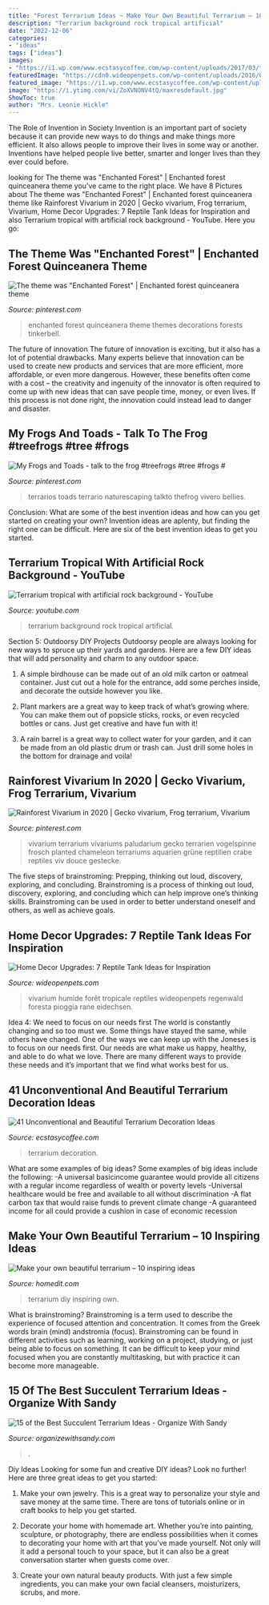 ```yaml
---
title: "Forest Terrarium Ideas ~ Make Your Own Beautiful Terrarium – 10 Inspiring Ideas"
description: "Terrarium background rock tropical artificial"
date: "2022-12-06"
categories:
- "ideas"
tags: ["ideas"]
images:
- "https://i1.wp.com/www.ecstasycoffee.com/wp-content/uploads/2017/03/terrarium-cactus.jpg?resize=750%2C660&amp;ssl=1"
featuredImage: "https://cdn0.wideopenpets.com/wp-content/uploads/2016/08/bigstock-terrarium-for-rain-forest-pet-22459661.jpg"
featured_image: "https://i1.wp.com/www.ecstasycoffee.com/wp-content/uploads/2017/03/terrarium-cactus.jpg?resize=750%2C660&amp;ssl=1"
image: "https://i.ytimg.com/vi/ZoXVNONV4tQ/maxresdefault.jpg"
ShowToc: true
author: "Mrs. Leonie Hickle"
---
```



The Role of Invention in Society
Invention is an important part of society because it can provide new ways to do things and make things more efficient. It also allows people to improve their lives in some way or another. Inventions have helped people live better, smarter and longer lives than they ever could before.

	

		
looking for The theme was &quot;Enchanted Forest&quot; | Enchanted forest quinceanera theme you've came to the right place. We have 8 Pictures about The theme was &quot;Enchanted Forest&quot; | Enchanted forest quinceanera theme like Rainforest Vivarium in 2020 | Gecko vivarium, Frog terrarium, Vivarium, Home Decor Upgrades: 7 Reptile Tank Ideas for Inspiration and also Terrarium tropical with artificial rock background - YouTube. Here you go:
		
    
## The Theme Was &quot;Enchanted Forest&quot; | Enchanted Forest Quinceanera Theme

<img loading=lazy src="https://i.pinimg.com/736x/84/2d/9f/842d9f8dc5ef99dcc3bcd97bc6c7c470--enchanted-forest-party-quinceanera-themes.jpg" onerror="this.onerror=null;this.src='https://tse1.mm.bing.net/th?id=OIP.ehNm5bZHi-2x9XWOdCfqvgHaLH&amp;pid=15.1';" alt="The theme was &quot;Enchanted Forest&quot; | Enchanted forest quinceanera theme">

_Source: pinterest.com_

>enchanted forest quinceanera theme themes decorations forests tinkerbell. 

	

The future of innovation
The future of innovation is exciting, but it also has a lot of potential drawbacks. Many experts believe that innovation can be used to create new products and services that are more efficient, more affordable, or even more dangerous. However, these benefits often come with a cost – the creativity and ingenuity of the innovator is often required to come up with new ideas that can save people time, money, or even lives. If this process is not done right, the innovation could instead lead to danger and disaster.

    
## My Frogs And Toads - Talk To The Frog #treefrogs #tree #frogs #

<img loading=lazy src="https://i.pinimg.com/736x/82/10/68/821068f1e7adccde31197a986b0e88bd.jpg" onerror="this.onerror=null;this.src='https://tse4.mm.bing.net/th?id=OIP.UeEhvQLCBvRcjDcNFmh4MAHaKg&amp;pid=15.1';" alt="My Frogs and Toads - talk to the frog #treefrogs #tree #frogs #">

_Source: pinterest.com_

>terrarios toads terrario naturescaping talkto thefrog vivero bellies. 

	

Conclusion: What are some of the best invention ideas and how can you get started on creating your own?
Invention ideas are aplenty, but finding the right one can be difficult. Here are six of the best invention ideas to get you started.

    
## Terrarium Tropical With Artificial Rock Background - YouTube

<img loading=lazy src="https://i.ytimg.com/vi/ZoXVNONV4tQ/maxresdefault.jpg" onerror="this.onerror=null;this.src='https://tse3.mm.bing.net/th?id=OIP.DYi5iuuuvMys5En3fbWEjAHaEK&amp;pid=15.1';" alt="Terrarium tropical with artificial rock background - YouTube">

_Source: youtube.com_

>terrarium background rock tropical artificial. 

	

Section 5: Outdoorsy DIY Projects
Outdoorsy people are always looking for new ways to spruce up their yards and gardens. Here are a few DIY ideas that will add personality and charm to any outdoor space.
1. A simple birdhouse can be made out of an old milk carton or oatmeal container. Just cut out a hole for the entrance, add some perches inside, and decorate the outside however you like.

2. Plant markers are a great way to keep track of what’s growing where. You can make them out of popsicle sticks, rocks, or even recycled bottles or cans. Just get creative and have fun with it!

3. A rain barrel is a great way to collect water for your garden, and it can be made from an old plastic drum or trash can. Just drill some holes in the bottom for drainage and voila!

    
## Rainforest Vivarium In 2020 | Gecko Vivarium, Frog Terrarium, Vivarium

<img loading=lazy src="https://i.pinimg.com/736x/f1/52/2c/f1522cc627ddb30ba7f5d1f43e469d4c.jpg" onerror="this.onerror=null;this.src='https://tse1.mm.bing.net/th?id=OIP.QutSt6ndzNuIdGlHlzOv4QHaLG&amp;pid=15.1';" alt="Rainforest Vivarium in 2020 | Gecko vivarium, Frog terrarium, Vivarium">

_Source: pinterest.com_

>vivarium terrarium vivariums paludarium gecko terrarien vogelspinne frosch planted chameleon terrariums aquarien grüne reptilien crabe reptiles viv douce gestecke. 

	

The five steps of brainstroming: Prepping, thinking out loud, discovery, exploring, and concluding.
Brainstroming is a process of thinking out loud, discovery, exploring, and concluding which can help improve one’s thinking skills. Brainstroming can be used in order to better understand oneself and others, as well as achieve goals.

    
## Home Decor Upgrades: 7 Reptile Tank Ideas For Inspiration

<img loading=lazy src="https://cdn0.wideopenpets.com/wp-content/uploads/2016/08/bigstock-terrarium-for-rain-forest-pet-22459661.jpg" onerror="this.onerror=null;this.src='https://tse1.mm.bing.net/th?id=OIP.IPAn6oDAwFEjMy-MlA0xQQHaD-&amp;pid=15.1';" alt="Home Decor Upgrades: 7 Reptile Tank Ideas for Inspiration">

_Source: wideopenpets.com_

>vivarium humide forêt tropicale reptiles wideopenpets regenwald foresta pioggia rane eidechsen. 

	

Idea 4: We need to focus on our needs first
The world is constantly changing and so too must we. Some things have stayed the same, while others have changed. One of the ways we can keep up with the Joneses is to focus on our needs first. Our needs are what make us happy, healthy, and able to do what we love. There are many different ways to provide these needs and it’s important that we find what works best for us.

    
## 41 Unconventional And Beautiful Terrarium Decoration Ideas

<img loading=lazy src="https://i1.wp.com/www.ecstasycoffee.com/wp-content/uploads/2017/03/terrarium-cactus.jpg?resize=750%2C660&amp;ssl=1" onerror="this.onerror=null;this.src='https://tse4.mm.bing.net/th?id=OIP.QFlC9-5XmD1yofdNHSvf-AHaGh&amp;pid=15.1';" alt="41 Unconventional and Beautiful Terrarium Decoration Ideas">

_Source: ecstasycoffee.com_

>terrarium decoration. 

	

What are some examples of big ideas?
Some examples of big ideas include the following: 
-A universal basicincome guarantee would provide all citizens with a regular income regardless of wealth or poverty levels 
-Universal healthcare would be free and available to all without discrimination 
-A flat carbon tax that would raise funds to prevent climate change 
-A guaranteed income for all could provide a cushion in case of economic recession

    
## Make Your Own Beautiful Terrarium – 10 Inspiring Ideas

<img loading=lazy src="https://cdn.homedit.com/wp-content/uploads/2013/08/diy-terrarium-10.jpg" onerror="this.onerror=null;this.src='https://tse4.mm.bing.net/th?id=OIP.NImL8S2NSCbTmxVmNQfJ0wHaLG&amp;pid=15.1';" alt="Make your own beautiful terrarium – 10 inspiring ideas">

_Source: homedit.com_

>terrarium diy inspiring own. 

	

What is brainstroming?
Brainstroming is a term used to describe the experience of focused attention and concentration. It comes from the Greek words brain (mind) andstromia (focus). Brainstroming can be found in different activities such as learning, working on a project, studying, or just being able to focus on something. It can be difficult to keep your mind focused when you are constantly multitasking, but with practice it can become more manageable.

    
## 15 Of The Best Succulent Terrarium Ideas - Organize With Sandy

<img loading=lazy src="https://www.organizewithsandy.com/wp-content/uploads/2020/12/15-Succulent-Terrarium-Ideas.jpg" onerror="this.onerror=null;this.src='https://tse4.mm.bing.net/th?id=OIP.QOjc7rJVjVW1QnhRlujj5wHaHa&amp;pid=15.1';" alt="15 of the Best Succulent Terrarium Ideas - Organize With Sandy">

_Source: organizewithsandy.com_

>. 

	

Diy Ideas
Looking for some fun and creative DIY ideas? Look no further! Here are three great ideas to get you started:
1. Make your own jewelry. This is a great way to personalize your style and save money at the same time. There are tons of tutorials online or in craft books to help you get started.

2. Decorate your home with homemade art. Whether you’re into painting, sculpture, or photography, there are endless possibilities when it comes to decorating your home with art that you’ve made yourself. Not only will it add a personal touch to your space, but it can also be a great conversation starter when guests come over.

3. Create your own natural beauty products. With just a few simple ingredients, you can make your own facial cleansers, moisturizers, scrubs, and more.

